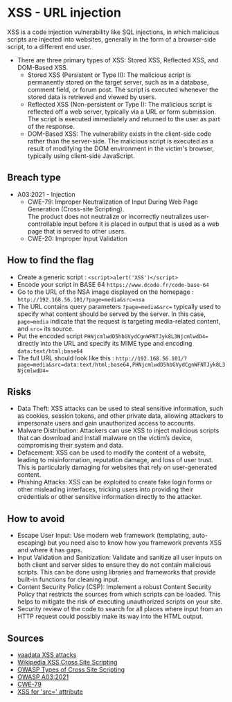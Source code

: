 # XSS - URL injection

XSS is a code injection vulnerability like SQL injections, in which malicious scripts are injected into websites, generally in the form of a browser-side script, to a different end user.

* There are three primary types of XSS: Stored XSS, Reflected XSS, and DOM-Based XSS.
    * Stored XSS (Persistent or Type II): The malicious script is permanently stored on the target server, such as in a database, comment field, or forum post. The script is executed whenever the stored data is retrieved and viewed by users.
    * Reflected XSS (Non-persistent or Type I): The malicious script is reflected off a web server, typically via a URL or form submission. The script is executed immediately and returned to the user as part of the response.
    * DOM-Based XSS: The vulnerability exists in the client-side code rather than the server-side. The malicious script is executed as a result of modifying the DOM environment in the victim's browser, typically using client-side JavaScript.

## Breach type

* A03:2021 - Injection
    * CWE-79: Improper Neutralization of Input During Web Page Generation (Cross-site Scripting).  
    The product does not neutralize or incorrectly neutralizes user-controllable input before it is placed in output that is used as a web page that is served to other users.
    * CWE-20: Improper Input Validation

## How to find the flag

* Create a generic script :
    `<script>alert('XSS')</script>`
* Encode your script in BASE 64 `https://www.dcode.fr/code-base-64`
* Go to the URL of the NSA image displayed on the homepage : `http://192.168.56.101/?page=media&src=nsa`
* The URL contains query parameters `?page=media&src=` typically used to specify what content should be served by the server. In this case, `page=media` indicate that the request is targeting media-related content, and `src=` its source.
* Put the encoded script `PHNjcmlwdD5hbGVydCgnWFNTJyk8L3NjcmlwdD4=` directly into the URL and specify its MIME type and encoding `data:text/html;base64`
* The full URL should look like this : `http://192.168.56.101/?page=media&src=data:text/html;base64,PHNjcmlwdD5hbGVydCgnWFNTJyk8L3NjcmlwdD4=`

## Risks

* Data Theft: XSS attacks can be used to steal sensitive information, such as cookies, session tokens, and other private data, allowing attackers to impersonate users and gain unauthorized access to accounts.
* Malware Distribution: Attackers can use XSS to inject malicious scripts that can download and install malware on the victim’s device, compromising their system and data.
* Defacement: XSS can be used to modify the content of a website, leading to misinformation, reputation damage, and loss of user trust. This is particularly damaging for websites that rely on user-generated content.
* Phishing Attacks: XSS can be exploited to create fake login forms or other misleading interfaces, tricking users into providing their credentials or other sensitive information directly to the attacker.

## How to avoid

* Escape User Input: Use modern web framework (templating, auto-escaping) but you need also to know how you framework prevents XSS and where it has gaps.
* Input Validation and Sanitization: Validate and sanitize all user inputs on both client and server sides to ensure they do not contain malicious scripts. This can be done using libraries and frameworks that provide built-in functions for cleaning input.
* Content Security Policy (CSP): Implement a robust Content Security Policy that restricts the sources from which scripts can be loaded. This helps to mitigate the risk of executing unauthorized scripts on your site.
* Security review of the code to search for all places where input from an HTTP request could possibly make its way into the HTML output.

## Sources
* [vaadata XSS attacks](https://www.vaadata.com/blog/fr/failles-xss-principes-types-dattaques-exploitations-et-bonnes-pratiques-securite/)
* [Wikipedia XSS Cross Site Scripting](https://en.wikipedia.org/wiki/Cross-site_scripting)
* [OWASP Types of Cross Site Scripting](https://owasp.org/www-community/Types_of_Cross-Site_Scripting)
* [OWASP A03:2021](https://owasp.org/Top10/A03_2021-Injection/)
* [CWE-79](https://cwe.mitre.org/data/definitions/79.html)
* [XSS for 'src=' attribute](https://security.stackexchange.com/questions/120576/is-it-possible-for-xss-to-occur-in-src-attribute)